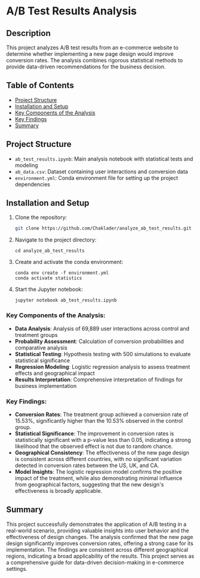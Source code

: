 # A/B Test Results Analysis

## Description

This project analyzes A/B test results from an e-commerce website to determine whether implementing a new page design
would improve conversion rates. The analysis combines rigorous statistical methods to provide data-driven
recommendations for the business decision.

## Table of Contents

- [Project Structure](#project-structure)
- [Installation and Setup](#installation-and-setup)
- [Key Components of the Analysis](#key-components-of-the-analysis)
- [Key Findings](#key-findings)
- [Summary](#summary)

## Project Structure

- `ab_test_results.ipynb`: Main analysis notebook with statistical tests and modeling
- `ab_data.csv`: Dataset containing user interactions and conversion data
- `environment.yml`: Conda environment file for setting up the project dependencies

## Installation and Setup

1. Clone the repository:
    ```bash
    git clone https://github.com/Chaklader/analyze_ab_test_results.git
    ```
2. Navigate to the project directory:
    ```textmate
    cd analyze_ab_test_results
    ```
3. Create and activate the conda environment:
    ```textmate
    conda env create -f environment.yml
    conda activate statistics
    ```
4. Start the Jupyter notebook:
    ```textmate
    jupyter notebook ab_test_results.ipynb
    ```

### Key Components of the Analysis:

- **Data Analysis**: Analysis of 69,889 user interactions across control and treatment groups
- **Probability Assessment**: Calculation of conversion probabilities and comparative analysis
- **Statistical Testing**: Hypothesis testing with 500 simulations to evaluate statistical significance
- **Regression Modeling**: Logistic regression analysis to assess treatment effects and geographical impact
- **Results Interpretation**: Comprehensive interpretation of findings for business implementation

### Key Findings:

- **Conversion Rates**: The treatment group achieved a conversion rate of 15.53%, significantly higher than the 10.53%
  observed in the control group.
- **Statistical Significance**: The improvement in conversion rates is statistically significant with a p-value less
  than 0.05, indicating a strong likelihood that the observed effect is not due to random chance.
- **Geographical Consistency**: The effectiveness of the new page design is consistent across different countries, with
  no significant variation detected in conversion rates between the US, UK, and CA.
- **Model Insights**: The logistic regression model confirms the positive impact of the treatment, while also
  demonstrating minimal influence from geographical factors, suggesting that the new design's effectiveness is broadly
  applicable.

## Summary

This project successfully demonstrates the application of A/B testing in a real-world scenario, providing valuable
insights into user behavior and the effectiveness of design changes. The analysis confirmed that the new page design
significantly improves conversion rates, offering a strong case for its implementation. The findings are consistent
across different geographical regions, indicating a broad applicability of the results. This project serves as a
comprehensive guide for data-driven decision-making in e-commerce settings.
